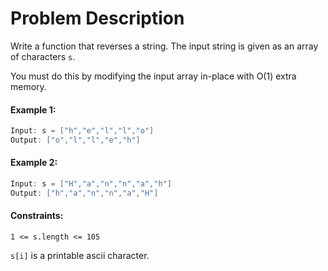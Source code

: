 # Problem Description

Write a function that reverses a string. The input string is given as an array of characters `s`.

You must do this by modifying the input array in-place with O(1) extra memory.

#### Example 1:

```c++
Input: s = ["h","e","l","l","o"]
Output: ["o","l","l","e","h"]
```


#### Example 2:

```c++
Input: s = ["H","a","n","n","a","h"]
Output: ["h","a","n","n","a","H"]
```

#### Constraints:
```
1 <= s.length <= 105
```

```s[i]``` 
is a printable ascii character.
